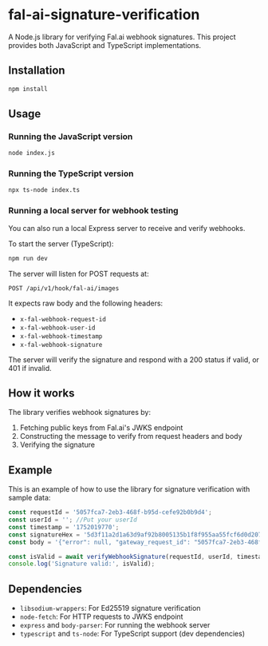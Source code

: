 # fal-ai-signature-verification

A Node.js library for verifying Fal.ai webhook signatures. This project provides both JavaScript and TypeScript implementations.

## Installation

```bash
npm install
```

## Usage

### Running the JavaScript version

```bash
node index.js
```

### Running the TypeScript version

```bash
npx ts-node index.ts
```

### Running a local server for webhook testing

You can also run a local Express server to receive and verify webhooks.

To start the server (TypeScript):

```bash
npm run dev
```

The server will listen for POST requests at:

```
POST /api/v1/hook/fal-ai/images
```

It expects raw body and the following headers:
- `x-fal-webhook-request-id`
- `x-fal-webhook-user-id`
- `x-fal-webhook-timestamp`
- `x-fal-webhook-signature`

The server will verify the signature and respond with a 200 status if valid, or 401 if invalid.

## How it works

The library verifies webhook signatures by:

1. Fetching public keys from Fal.ai's JWKS endpoint
2. Constructing the message to verify from request headers and body
3. Verifying the signature

## Example

This is an example of how to use the library for signature verification with sample data:

```javascript
const requestId = '5057fca7-2eb3-468f-b95d-cefe92b0b9d4';
const userId = ''; //Put your userId
const timestamp = '1752019770';
const signatureHex = '5d3f11a2d1a63d9af92b8005135b1f8f955aa55fcf6d0d207091402b10ee557483bfcd3a54c7d870434498f1aa05574d169655d50fa4d8a3f0f99e43f19e090e';
const body = '{"error": null, "gateway_request_id": "5057fca7-2eb3-468f-b95d-cefe92b0b9d4", ...}';

const isValid = await verifyWebhookSignature(requestId, userId, timestamp, signatureHex, body);
console.log('Signature valid:', isValid);
```

## Dependencies

- `libsodium-wrappers`: For Ed25519 signature verification
- `node-fetch`: For HTTP requests to JWKS endpoint
- `express` and `body-parser`: For running the webhook server
- `typescript` and `ts-node`: For TypeScript support (dev dependencies)
